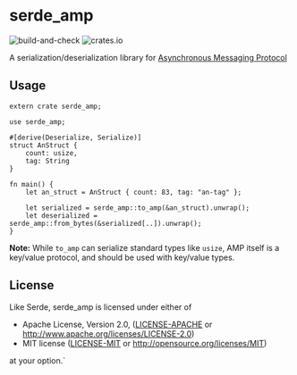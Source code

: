 serde_amp
==

![build-and-check](https://github.com/rockstar/serde_amp/actions/workflows/build-and-check.yml/badge.svg) ![crates.io](https://img.shields.io/crates/v/serde_amp.svg)

A serialization/deserialization library for [Asynchronous Messaging Protocol](https://amp-protocol.net/)

Usage
--

```
extern crate serde_amp;

use serde_amp;

#[derive(Deserialize, Serialize)]
struct AnStruct {
    count: usize,
    tag: String
}

fn main() {
    let an_struct = AnStruct { count: 83, tag: "an-tag" };

    let serialized = serde_amp::to_amp(&an_struct).unwrap();
    let deserialized = serde_amp::from_bytes(&serialized[..]).unwrap();
}
```

**Note:** While `to_amp` can serialize standard types like `usize`, AMP itself is a
key/value protocol, and should be used with key/value types.

License
--

Like Serde, serde_amp is licensed under either of

 * Apache License, Version 2.0, ([LICENSE-APACHE](LICENSE-APACHE) or
   http://www.apache.org/licenses/LICENSE-2.0)
 * MIT license ([LICENSE-MIT](LICENSE-MIT) or
   http://opensource.org/licenses/MIT)

at your option.`
